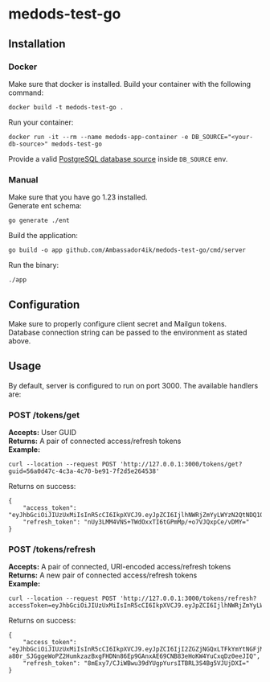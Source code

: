 # medods-test-go

## Installation
### Docker 
Make sure that docker is installed. Build your container with the following command:
```shell
docker build -t medods-test-go . 
```
Run your container:
```shell
docker run -it --rm --name medods-app-container -e DB_SOURCE="<your-db-source>" medods-test-go 
```
Provide a valid [PostgreSQL database source](https://entgo.io/docs/getting-started#create-your-first-entity) inside `DB_SOURCE` env. 

### Manual
Make sure that you have go 1.23 installed.\
Generate ent schema:
```shell
go generate ./ent
```
Build the application:
```shell
go build -o app github.com/Ambassador4ik/medods-test-go/cmd/server
```
Run the binary:
```shell
./app
```

## Configuration
Make sure to properly configure client secret and Mailgun tokens.\
Database connection string can be passed to the environment as stated above.

## Usage
By default, server is configured to run on port 3000. The available handlers are:
### POST /tokens/get
**Accepts:** User GUID\
**Returns:** A pair of connected access/refresh tokens\
**Example:**
```shell
curl --location --request POST 'http://127.0.0.1:3000/tokens/get?guid=56a0d47c-4c3a-4c70-be91-7f2d5e264538'
```
Returns on success:
```shell
{
    "access_token": "eyJhbGciOiJIUzUxMiIsInR5cCI6IkpXVCJ9.eyJpZCI6IjlhNWRjZmYyLWYzN2QtNDQ1OS1hYzMyLWNmMzk0OTRmNGI5YiIsImd1aWQiOiI1NmEwZDQ3Yy00YzNhLTRjNzAtYmU5MS03ZjJkNWUyNjQ1MzgiLCJpcCI6IjEyNy4wLjAuMSIsImV4cCI6MTcyNTUzMjYzMH0.qnc4ZaB_4LATeCv6ZVgiS0ejtj5UPa2W6X6oktz3S9oxojbKcYvJwiG2MWZIwusy9Sdj6XkcCP2qlLqnjOna7w",
    "refresh_token": "nUy3LMM4VNS+TWdOxxTI6tGPmMp/+o7VJQxpCe/vDMY="
}
```

### POST /tokens/refresh
**Accepts:** A pair of connected, URI-encoded access/refresh tokens\
**Returns:** A new pair of connected access/refresh tokens\
**Example:**
```shell
curl --location --request POST 'http://127.0.0.1:3000/tokens/refresh?accessToken=eyJhbGciOiJIUzUxMiIsInR5cCI6IkpXVCJ9.eyJpZCI6IjlhNWRjZmYyLWYzN2QtNDQ1OS1hYzMyLWNmMzk0OTRmNGI5YiIsImd1aWQiOiI1NmEwZDQ3Yy00YzNhLTRjNzAtYmU5MS03ZjJkNWUyNjQ1MzgiLCJpcCI6IjEyNy4wLjAuMSIsImV4cCI6MTcyNTUzMjYzMH0.qnc4ZaB_4LATeCv6ZVgiS0ejtj5UPa2W6X6oktz3S9oxojbKcYvJwiG2MWZIwusy9Sdj6XkcCP2qlLqnjOna7w&refreshToken=nUy3LMM4VNS%2BTWdOxxTI6tGPmMp%2F%2Bo7VJQxpCe%2FvDMY%3D'
```
Returns on success:
```shell
{
    "access_token": "eyJhbGciOiJIUzUxMiIsInR5cCI6IkpXVCJ9.eyJpZCI6IjI2ZGZjNGQxLTFkYmYtNGFjMi05MDY3LWNjNTUwOTc2YzJjZSIsImd1aWQiOiI1NmEwZDQ3Yy00YzNhLTRjNzAtYmU5MS03ZjJkNWUyNjQ1MzgiLCJpcCI6IjEyNy4wLjAuMSIsImV4cCI6MTcyNTUzMjY1NX0.-8mU111eD_AVcJyVv-a80r_SJGggeWoPZ2HumkzazBxgFHDNn86Ep9GAnxAE69CNB83eHoKW4YuCxqDz0eeJIQ",
    "refresh_token": "8mExy7/CJiWBwu39dYUgpYursITBRL3S4Bg5VJUjDXI="
}
```
